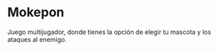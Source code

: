 # Mokepon
Juego multijugador, donde tienes la opción de elegir tu mascota y los ataques al enemigo.
